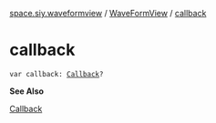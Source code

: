 [space.siy.waveformview](../index.md) / [WaveFormView](index.md) / [callback](./callback.md)

# callback

`var callback: `[`Callback`](-callback/index.md)`?`

**See Also**

[Callback](-callback/index.md)

